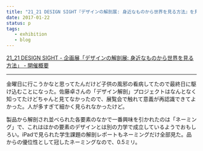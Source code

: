```yaml
---
title: "21_21 DESIGN SIGHT『デザインの解剖展: 身近なものから世界を見る方法』を見た"
date: 2017-01-22
status: p
tags:
   - exhibition
   - blog
---
```


[21\_21 DESIGN SIGHT \- 企画展「デザインの解剖展: 身近なものから世界を見る方法」 \- 開催概要](http://www.2121designsight.jp/program/design_anatomy/)

---

金曜日に行こうかなと思ってたんだけど子供の風邪の看病してたので最終日に駆け込むことになった。佐藤卓さんの「デザイン解剖」プロジェクトはなんとなく知ってたけどちゃんと見てなかったので、展覧会で触れて意義が再認識できてよかった。人が多すぎて細かく見られなかったけど。

製品から解剖され並べられた各要素のなかで一番興味を引かれたのは「ネーミング」で、これはほかの要素のデザインとは別の力学で成立しているようでおもしろい。iPadで見られた学生課題の解剖レポートもネーミングだけ全部見た。品からの優位性として冠したネーミングなので、0.5ミリ。
